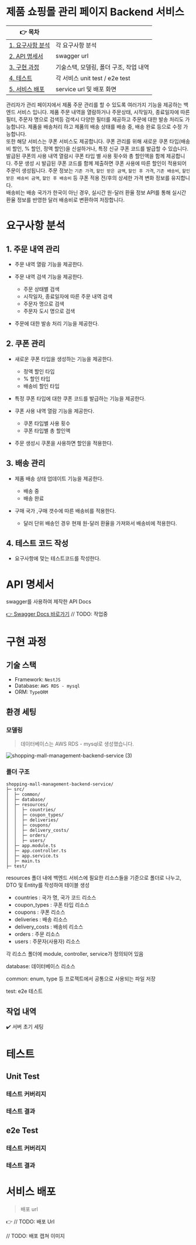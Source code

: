 # 제품 쇼핑몰 관리 페이지 Backend 서비스 

| 👉 목차                            |                                        |
| ---------------------------------- | -------------------------------------- |
| [1. 요구사항 분석](#요구사항-분석) | 각 요구사항 분석                       |
| [2. API 명세서](#API-명세서)       | swagger url                            |
| [3. 구현 과정](#구현-과정)         | 기술스택, 모델링, 폴더 구조, 작업 내역 |
| [4. 테스트](#테스트)               | 각 서비스 unit test / e2e test                   |
| [5. 서비스 배포](#서비스-배포)     | service url 및 배포 화면                          |

관리자가 관리 페이지에서 제품 주문 관리를 할 수 있도록 여러가지 기능을 제공하는 백엔드 서비스 입니다. 제품 주문 내역을 열람하거나 주문상태, 시작일자, 종료일자에 따른 필터, 주문자 명으로 검색등 검색시 다양한 필터를 제공하고 주문에 대한 발송 처리도 가능합니다. 제품을 배송처리 하고 제품의 배송 상태를 배송 중, 배송 완료 등으로 수정 가능합니다.     
또한 해당 서비스는 쿠폰 서비스도 제공합니다. 쿠폰 관리를 위해 새로운 쿠폰 타입(배송비 할인, % 할인, 정액 할인)을 신설하거나, 특정 신규 쿠폰 코드를 발급할 수 있습니다. 발급된 쿠폰의 사용 내역 열람시 쿠폰 타입 별 사용 횟수와 총 할인액을 함께 제공합니다. 주문 생성 시 발급된 쿠폰 코드를 함께 제출하면 쿠폰 사용에 따른 할인이 적용되어 주문이 생성됩니다. 주문 정보는 `기존 가격`, `할인 받은 금액`, `할인 후 가격`, `기존 배송비`, `할인 받은 배송비 금액`, `할인 후 배송비` 등 쿠폰 적용 전/후의 상세한 가격 변화 정보를 유지합니다.  
배송비는 배송 국가가 한국이 아닌 경우, 실시간 원-달러 환율 정보 API를 통해 실시간 환율 정보를 반영한 달러 배송비로 변환하여 저장합니다. 


# 요구사항 분석

## 1. 주문 내역 관리

- 주문 내역 열람 기능을 제공한다. 

- 주문  내역 검색 기능을 제공한다.
	- 주문 상태별 검색
	- 시작일자, 종료일자에 따른 주문 내역 검색
	- 주문자 명으로 검색
	- 주문자 도시 명으로 검색
	
- 주문에 대한 발송 처리 기능을 제공한다.


## 2. 쿠폰 관리
- 새로운 쿠폰 타입을 생성하는 기능을 제공한다. 
	- 정액 할인 타입
	- % 할인 타입
	- 배송비 할인 타입

- 특정 쿠폰 타입에 대한 쿠폰 코드를 발급하는 기능을 제공한다. 

- 쿠폰 사용 내역 열람 기능을 제공한다.
	- 쿠폰 타입별 사용 횟수
	- 쿠폰 타입별 총 할인액

- 주문 생성시 쿠폰을 사용하면 할인을 적용한다.

## 3. 배송 관리 

- 제품 배송 상태 업데이트 기능을 제공한다.
	- 배송 중
	- 배송 완료

- 구매 국가 ,구매 갯수에 따른 배송비를 적용한다. 
	- 달러 단위 배송인 경우 현재 원-달러 환율을 가져와서 배송비에 적용한다. 

## 4. 테스트 코드 작성
- 요구사항에 맞는 테스트코드를 작성한다. 


# API 명세서

swagger를 사용하여 제작한 API Docs

[👉 Swagger Docs 바로가기]() // TODO: 작업중

# 구현 과정  

## 기술 스택

- Framework: `NestJS`
- Database: `AWS RDS - mysql`
- ORM: `TypeORM`

## 환경 세팅

### 모델링

> 데이터베이스는 AWS RDS - mysql로 생성했습니다.

![shopping-mall-management-backend-service (3)](https://user-images.githubusercontent.com/63445753/190066303-454ee49f-1a00-4df9-a167-6827ba18a37e.png)


### 폴더 구조

```
shopping-mall-management-backend-service/
├─ src/
│  ├─ common/
│  ├─ database/
│  ├─ resources/
│  │  ├─ countries/
│  │  ├─ coupon_types/
│  │  ├─ deliveries/
│  │  ├─ coupons/
│  │  ├─ delivery_costs/
│  │  ├─ orders/
│  │  ├─ users/
│  ├─ app.module.ts
│  ├─ app.controller.ts
│  ├─ app.service.ts
│  ├─ main.ts
├─ test/
```

resources 폴더 내에 백엔드 서비스에 필요한 리소스들을 기준으로 폴더로 나누고, DTO 및 Entity를 작성하여 테이블 생성
- countries : 국가 명, 국가 코드 리소스
- coupon_types : 쿠폰 타입 리소스
- coupons : 쿠폰 리소스
- deliveries : 배송 리소스
- delivery_costs : 배송비 리소스
- orders : 주문 리소스
- users : 주문자(사용자) 리소스

각 리소스 폴더에 module, controller, service가 정의되어 있음  

database: 데이터베이스 리소스 

common: enum, type 등 프로젝트에서 공통으로 사용되는 파일 저장

test: e2e 테스트


## 작업 내역  

✔️ 서버 초기 세팅  
<!--✔️ 게시글 생성, 조회 API 구현  
✔️ 게시글 비밀번호 기능 추가  
✔️ 게시글 수정/삭제 기능 구현  
✔️ 게시글 비밀번호 Guard 수정   
⭐️ 게시글 조회 기능 추가 구현  
⭐️ 게시글에 사용자가 게시글을 업로드한 시점의 날씨 포함  
✔️ Swagger Documentation 코드 추가  
✔️ 프로젝트 전체 주석 확인 및 보충  
✔️ Readme.md 작성  
⭐️ Weather Service Unit 테스트  
⭐️ Posts Service Unit 테스트  
⭐️ e2e 테스트  
⭐️ 배포  -->

# 테스트  

## Unit Test

### 테스트 커버리지

<!--#### Weather service

- 날씨 정보를 Weather API로부터 fetch 하는지 검증 (fetchWeather)
- 날씨 정보를 정상적으로 저장하는지 검증 (saveCurrentWeather)

#### Posts service

- 게시글 생성

  - 게시글 생성 성공 검증 (날씨 정보 포함 확인)
  - 게시글 생성시 비밀번호 암호화 검증

- 게시글 조회

  - 게시글 리스트 조회 성공 검증
  - 게시글 조회 성공 검증
  - 존재하지 않는 게시글 id로 조회시 Exception 검증

- 게시글 수정

  - 게시글 수정 성공 검증
  - 존재하지 않는 게시글 id로 수정시 Exception 검증

- 게시글 삭제
  - 게시글 삭제 성공 검증
  - 존재하지 않는 게시글 id로 삭제시 Exception 검증
-->
### 테스트 결과

<!--#### Weather service

<img width="534" alt="스크린샷 2022-09-07 오후 7 14 35" src="https://user-images.githubusercontent.com/63445753/188853738-7496f78c-1662-4bf3-a7fa-ba001976abec.png">

#### Posts Service

<img width="615" alt="스크린샷 2022-09-07 오후 7 15 05" src="https://user-images.githubusercontent.com/63445753/188853775-ee31388a-cbea-41ad-a682-4de0f8c60b3a.png">

-->

## e2e Test

### 테스트 커버리지

<!--- 게시글 저장

  - title, content에 이모지 저장 검증
  - title 20자 이상일 경우 생성 실패 검증
  - content 200자 이상일 경우 생성 실패 검증
  - 비밀번호 정책 (6자이상 숫자 1개이상 반드시 포함) 위반시 생성 실패 검증

- 게시글 조회

  - 게시글 리스트 조회시 default pagenation option 적용 검증

- 게시글 수정

  - 잘못된 비밀번호로 게시글 수정 요청시 exception 검증

- 게시글 삭제
  - 잘못된 비밀번호로 게시글 삭제 요청시 exception 검증-->

### 테스트 결과

<!--<img width="795" alt="스크린샷 2022-09-07 오후 7 13 36" src="https://user-images.githubusercontent.com/63445753/188853406-7738688e-b796-4a26-ad48-cecf627fe0a9.png">-->

# 서비스 배포 

> 배포 url

👉 <!--https://posts-with-weather-service.herokuapp.com/api/v1--> // TODO: 배포 Url

// TODO: 배포 캡쳐 이미지
